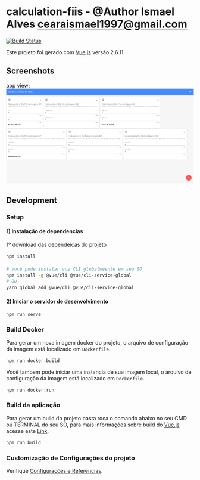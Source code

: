 # calculation-fiis - @Author Ismael Alves <cearaismael1997@gmail.com>
[![Build Status](https://travis-ci.com/ismaelalvesgit/vue-calculadora-fiis.svg?branch=master)](https://travis-ci.com/ismaelalvesgit/vue-calculadora-fiis)

Este projeto foi gerado com [Vue.js](https://vuejs.org/) versão 2.6.11

## Screenshots

app view:
![App UI](/app.png)

## Development

### Setup

#### 1) Instalação de dependencias
1º download das dependeicas do projeto
``` sh
npm install

# Você pode instalar vue CLI globalmeente em seu SO
npm install -g @vue/cli @vue/cli-service-global
# OU
yarn global add @vue/cli @vue/cli-service-global
```
#### 2) Iniciar o servidor de desenvolvimento
```
npm run serve
```
### Build Docker
Para gerar um nova imagem docker do projeto, o arquivo de configuração da imagem está localizado em `Dockerfile`.
``` sh
npm run docker:build
```
Você tambem pode iniciar uma instancia de sua imagem local, o arquivo de configuração da imagem está  localizado em `Dockerfile`.
``` sh
npm run docker:run
```
### Build da aplicação
Para gerar um build do projeto basta roca o comando abaixo no seu CMD ou TERMINAL do seu SO, para mais informações 
sobre build do [Vue.js](https://vuejs.org/) acesse este [Link](https://cli.vuejs.org/guide/mode-and-env.html).
```sh
npm run build
```
### Customização de Configurações do projeto
Verifique [Configurações e Referencias](https://cli.vuejs.org/config/).
